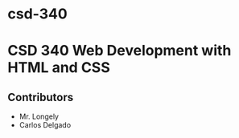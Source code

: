 # csd-340

<h1> CSD 340 Web Development with HTML and CSS </h1>
  <h2> Contributors </h2>
    <ul>
    <li>Mr. Longely</li>
    <li>Carlos Delgado</li>
    </ul>
    
